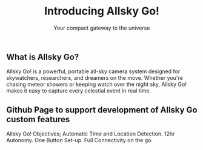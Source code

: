  <header>
    <h1>Introducing Allsky Go!</h1>
    <p class="highlight">Your compact gateway to the universe</p>
  </header>

  <div class="container">
    <h2>What is Allsky Go?</h2>
    <p>
      Allsky Go! is a powerful, portable all-sky camera system designed for skywatchers, researchers, and dreamers on the move. Whether you're chasing meteor showers or keeping watch over the night sky, Allsky Go! makes it easy to capture every celestial event in real time.
    </p>
    <div class="container">
    <h2>Github Page to support development of Allsky Go custom features</h2>
    <p>
      Allsky Go! Objectives; Automatic Time and Location Detection.  12hr Autonomy.  One Button Set-up.  Full Connectivity on the go.
    </p>
